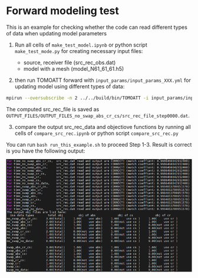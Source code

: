 # Forward modeling test 

This is an example for checking whether the code can read different types of data when updating model parameters

1. Run all cells of `make_test_model.ipynb` or python script `make_test_mode.py` for creating necessary input files: 
    - source, receiver file (src_rec_obs.dat)
    - model with a mesh (model_N61_61_61.h5)


2. then run TOMOATT forward with `input_params/input_params_XXX.yml` for updating model using different types of data:
``` bash
mpirun --oversubscribe -n 2 ../../build/bin/TOMOATT -i input_params/input_params_no_swap_abs_cr_cs
```
The computed src_rec_file is saved as `OUTPUT_FILES/OUTPUT_FILES_no_swap_abs_cr_cs/src_rec_file_step0000.dat`.

3. compare the output src_rec_data and objectiove functions by running all cells of `compare_src_rec.ipynb` or python script `compare_src_rec.py`

You can run `bash run_this_example.sh` to proceed Step 1-3. Result is correct is you have the following output:

![](img/output_fig.png)



